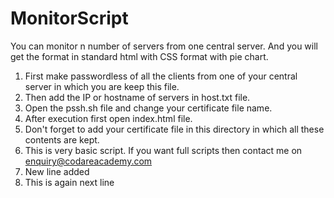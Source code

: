 # MonitorScript
You can monitor n number of servers from one central server. And you will get the format in standard html with CSS format with pie chart.
1) First make passwordless of all the  clients from one of your central server in which you are keep this file.
2) Then add the IP or hostname of servers in host.txt file.
3) Open the pssh.sh file and change your certificate file name.
4) After execution first open index.html file.
5) Don't forget to add your certificate file in this directory in which all these contents are kept.
6) This is very basic script. If you want full scripts then contact me on enquiry@codareacademy.com
7) New line added
8) This is again next line
